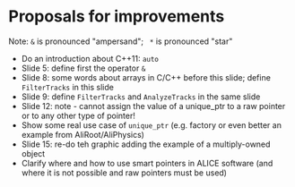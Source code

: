 # Proposals for improvements

Note: `&` is pronounced "ampersand"; ` *` is pronounced "star"

* Do an introduction about C++11: `auto`
* Slide 5: define first the operator `&`
* Slide 8: some words about arrays in C/C++ before this slide; define `FilterTracks` in this slide
* Slide 9: define `FilterTracks` and `AnalyzeTracks` in the same slide
* Slide 12: note - cannot assign the value of a unique_ptr to a raw pointer or to any other type of pointer!
* Show some real use case of `unique_ptr` (e.g. factory or even better an example from AliRoot/AliPhysics)
* Slide 15: re-do teh graphic adding the example of a multiply-owned object
* Clarify where and how to use smart pointers in ALICE software (and where it is not possible and raw pointers must be used)
